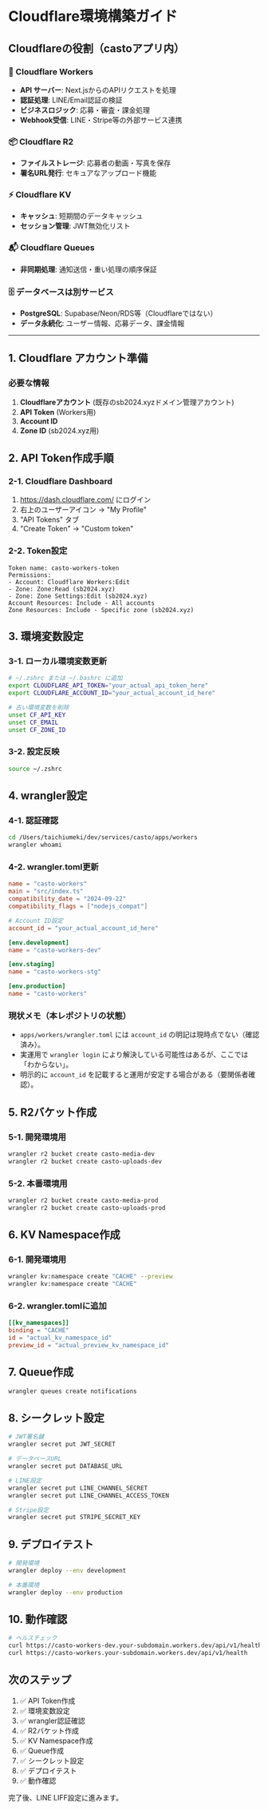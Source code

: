 # Cloudflare環境構築ガイド

## Cloudflareの役割（castoアプリ内）

### 🚀 Cloudflare Workers
- **API サーバー**: Next.jsからのAPIリクエストを処理
- **認証処理**: LINE/Email認証の検証
- **ビジネスロジック**: 応募・審査・課金処理
- **Webhook受信**: LINE・Stripe等の外部サービス連携

### 📦 Cloudflare R2
- **ファイルストレージ**: 応募者の動画・写真を保存
- **署名URL発行**: セキュアなアップロード機能

### ⚡ Cloudflare KV
- **キャッシュ**: 短期間のデータキャッシュ
- **セッション管理**: JWT無効化リスト

### 📬 Cloudflare Queues
- **非同期処理**: 通知送信・重い処理の順序保証

### 🗄️ データベースは別サービス
- **PostgreSQL**: Supabase/Neon/RDS等（Cloudflareではない）
- **データ永続化**: ユーザー情報、応募データ、課金情報

---

## 1. Cloudflare アカウント準備

### 必要な情報
1. **Cloudflareアカウント** (既存のsb2024.xyzドメイン管理アカウント)
2. **API Token** (Workers用)
3. **Account ID**
4. **Zone ID** (sb2024.xyz用)

## 2. API Token作成手順

### 2-1. Cloudflare Dashboard
1. https://dash.cloudflare.com/ にログイン
2. 右上のユーザーアイコン → "My Profile"
3. "API Tokens" タブ
4. "Create Token" → "Custom token"

### 2-2. Token設定
```
Token name: casto-workers-token
Permissions:
- Account: Cloudflare Workers:Edit
- Zone: Zone:Read (sb2024.xyz)
- Zone: Zone Settings:Edit (sb2024.xyz)
Account Resources: Include - All accounts
Zone Resources: Include - Specific zone (sb2024.xyz)
```

## 3. 環境変数設定

### 3-1. ローカル環境変数更新
```bash
# ~/.zshrc または ~/.bashrc に追加
export CLOUDFLARE_API_TOKEN="your_actual_api_token_here"
export CLOUDFLARE_ACCOUNT_ID="your_actual_account_id_here"

# 古い環境変数を削除
unset CF_API_KEY
unset CF_EMAIL
unset CF_ZONE_ID
```

### 3-2. 設定反映
```bash
source ~/.zshrc
```

## 4. wrangler設定

### 4-1. 認証確認
```bash
cd /Users/taichiumeki/dev/services/casto/apps/workers
wrangler whoami
```

### 4-2. wrangler.toml更新
```toml
name = "casto-workers"
main = "src/index.ts"
compatibility_date = "2024-09-22"
compatibility_flags = ["nodejs_compat"]

# Account ID設定
account_id = "your_actual_account_id_here"

[env.development]
name = "casto-workers-dev"

[env.staging]
name = "casto-workers-stg"

[env.production]
name = "casto-workers"
```

### 現状メモ（本レポジトリの状態）
- `apps/workers/wrangler.toml` には `account_id` の明記は現時点でない（確認済み）。
- 実運用で `wrangler login` により解決している可能性はあるが、ここでは「わからない」。
- 明示的に `account_id` を記載すると運用が安定する場合がある（要関係者確認）。

## 5. R2バケット作成

### 5-1. 開発環境用
```bash
wrangler r2 bucket create casto-media-dev
wrangler r2 bucket create casto-uploads-dev
```

### 5-2. 本番環境用
```bash
wrangler r2 bucket create casto-media-prod
wrangler r2 bucket create casto-uploads-prod
```

## 6. KV Namespace作成

### 6-1. 開発環境用
```bash
wrangler kv:namespace create "CACHE" --preview
wrangler kv:namespace create "CACHE"
```

### 6-2. wrangler.tomlに追加
```toml
[[kv_namespaces]]
binding = "CACHE"
id = "actual_kv_namespace_id"
preview_id = "actual_preview_kv_namespace_id"
```

## 7. Queue作成

```bash
wrangler queues create notifications
```

## 8. シークレット設定

```bash
# JWT署名鍵
wrangler secret put JWT_SECRET

# データベースURL
wrangler secret put DATABASE_URL

# LINE設定
wrangler secret put LINE_CHANNEL_SECRET
wrangler secret put LINE_CHANNEL_ACCESS_TOKEN

# Stripe設定
wrangler secret put STRIPE_SECRET_KEY
```

## 9. デプロイテスト

```bash
# 開発環境
wrangler deploy --env development

# 本番環境
wrangler deploy --env production
```

## 10. 動作確認

```bash
# ヘルスチェック
curl https://casto-workers-dev.your-subdomain.workers.dev/api/v1/health
curl https://casto-workers.your-subdomain.workers.dev/api/v1/health
```

## 次のステップ

1. ✅ API Token作成
2. ✅ 環境変数設定
3. ✅ wrangler認証確認
4. ✅ R2バケット作成
5. ✅ KV Namespace作成
6. ✅ Queue作成
7. ✅ シークレット設定
8. ✅ デプロイテスト
9. ✅ 動作確認

完了後、LINE LIFF設定に進みます。
